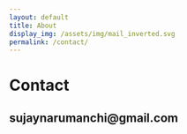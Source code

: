 ```yaml
---
layout: default
title: About
display_img: /assets/img/mail_inverted.svg
permalink: /contact/
---
```


<div class="container">
	<h1>Contact</h1>
	<h2>sujaynarumanchi@gmail.com</h2>
</div>